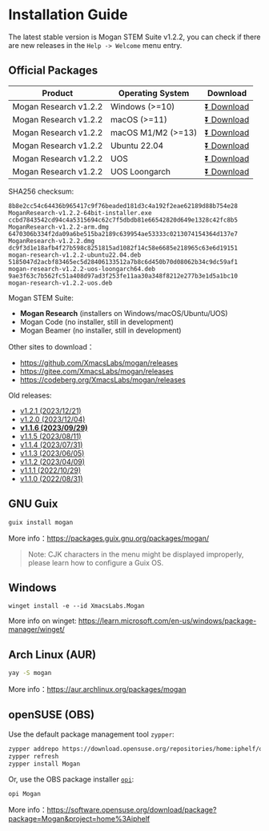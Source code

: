 # Installation Guide
The latest stable version is Mogan STEM Suite v1.2.2, you can check if there are new releases in the `Help -> Welcome` menu entry.

## Official Packages
| Product | Operating System | Download |
|---------|-------|-----|
| Mogan Research v1.2.2 | Windows (>=10)| [⏬ Download](https://mirrors.ustc.edu.cn/github-release/XmacsLabs/mogan/v1.2.2/MoganResearch-v1.2.2-64bit-installer.exe) |
| Mogan Research v1.2.2 | macOS (>=11) | [⏬ Download](https://mirrors.ustc.edu.cn/github-release/XmacsLabs/mogan/v1.2.2/MoganResearch-v1.2.2.dmg) |
| Mogan Research v1.2.2 | macOS M1/M2 (>=13) | [⏬ Download](https://mirrors.ustc.edu.cn/github-release/XmacsLabs/mogan/v1.2.2/MoganResearch-v1.2.2-arm.dmg) |
| Mogan Research v1.2.2 | Ubuntu 22.04 | [⏬ Download](https://mirrors.ustc.edu.cn/github-release/XmacsLabs/mogan/v1.2.2/mogan-research-v1.2.2-ubuntu22.04.deb) |
| Mogan Research v1.2.2 | UOS | [⏬ Download](https://mirrors.ustc.edu.cn/github-release/XmacsLabs/mogan/v1.2.2/mogan-research-v1.2.2-uos.deb) |
| Mogan Research v1.2.2 | UOS Loongarch | [⏬ Download](https://mirrors.ustc.edu.cn/github-release/XmacsLabs/mogan/v1.2.2/mogan-research-v1.2.2-uos-loongarch64.deb) |

SHA256 checksum:
```
8b8e2cc54c64436b965417c9f76beaded181d3c4a192f2eae62189d88b754e28  MoganResearch-v1.2.2-64bit-installer.exe
ccbd7843542cd94c4a5315694c62c7f5dbdb81e66542820d649e1328c42fc8b5  MoganResearch-v1.2.2-arm.dmg
6470306b334f2da09a6be515ba2189c639954ae53333c0213074154364d137e7  MoganResearch-v1.2.2.dmg
dc9f3d1e18afb4f27b598c8251815ad1082f14c58e6685e218965c63e6d19151  mogan-research-v1.2.2-ubuntu22.04.deb
5185047d2acbf83465ec5d28406133512a7b8c6d450b70d08062b34c9dc59af1  mogan-research-v1.2.2-uos-loongarch64.deb
9ae3f63c7b562fc51a408d97ad3f253fe11aa30a348f8212e277b3e1d5a1bc10  mogan-research-v1.2.2-uos.deb
```

Mogan STEM Suite:
+ **Mogan Research** (installers on Windows/macOS/Ubuntu/UOS)
+ Mogan Code (no installer, still in development)
+ Mogan Beamer (no installer, still in development)


Other sites to download：
+ https://github.com/XmacsLabs/mogan/releases
+ https://gitee.com/XmacsLabs/mogan/releases
+ https://codeberg.org/XmacsLabs/mogan/releases

Old releases:
+ [v1.2.1 (2023/12/21)](https://github.com/XmacsLabs/mogan/releases/tag/v1.2.1)
+ [v1.2.0 (2023/12/04)](https://github.com/XmacsLabs/mogan/releases/tag/v1.2.0)
+ [**v1.1.6 (2023/09/29)**](https://github.com/XmacsLabs/mogan/releases/tag/v1.1.6)
+ [v1.1.5 (2023/08/11)](https://github.com/XmacsLabs/mogan/releases/tag/v1.1.5)
+ [v1.1.4 (2023/07/31)](https://github.com/XmacsLabs/mogan/releases/tag/v1.1.4)
+ [v1.1.3 (2023/06/05)](https://github.com/XmacsLabs/mogan/releases/tag/v1.1.3)
+ [v1.1.2 (2023/04/09)](https://github.com/XmacsLabs/mogan/releases/tag/v1.1.2)
+ [v1.1.1 (2022/10/29)](https://github.com/XmacsLabs/mogan/releases/tag/v1.1.1)
+ [v1.1.0 (2022/08/31)](https://github.com/XmacsLabs/mogan/releases/tag/v1.1.0)

## GNU Guix
```
guix install mogan
```
More info：https://packages.guix.gnu.org/packages/mogan/

> Note: CJK characters in the menu might be displayed improperly, please learn how to configure a Guix OS.

## Windows
```
winget install -e --id XmacsLabs.Mogan
```
More info on winget: https://learn.microsoft.com/en-us/windows/package-manager/winget/

## Arch Linux (AUR)
```bash
yay -S mogan
```
More info：https://aur.archlinux.org/packages/mogan

## openSUSE (OBS)

Use the default package management tool `zypper`:

```bash
zypper addrepo https://download.opensuse.org/repositories/home:iphelf/openSUSE_Tumbleweed/home:iphelf.repo
zypper refresh
zypper install Mogan
```

Or, use the OBS package installer [`opi`](https://software.opensuse.org/package/opi):

```bash
opi Mogan
```

More info：https://software.opensuse.org/download/package?package=Mogan&project=home%3Aiphelf
